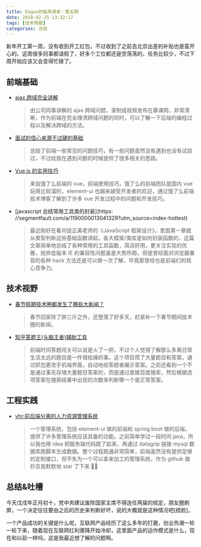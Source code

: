 ```yaml
---
title: Daguo的每周清单：第五期
date: 2018-02-25 13:32:17
tags: [技术周报]
categories: 总结
---
```


新年开工第一周，没有收到开工红包，不过收到了之前去北京出差的补贴也是蛮开心的。这周很多同事都请假了，好多个工位都还是空荡荡的，任务比较少，不过下周开始应该又会变得忙碌了。

## 前端基础

- [ajax 跨域完全讲解](https://zhuanlan.zhihu.com/p/33819883?utm_source=wechat_session&utm_medium=social)

  > 由公司同事讲解的 ajax 跨域问题，录制成视频发布在慕课网，非常清晰，作为前端在完全理清跨域问题的同时，可以了解一下后端的编程过程以及解决跨域的方法。

- [面试的信心来源于过硬的基础](https://segmentfault.com/a/1190000013331105?utm_source=index-hottest)

  > 总结了前端一些常见的问题技巧，有一些问题虽然没有遇到也没有试验过，不过给我在遇到问题的时候提供了很多相关的思路。

- [Vue.js 的实用技巧](https://zhuanlan.zhihu.com/p/25589193?utm_source=wechat_session&utm_medium=social)

  > 来自饿了么前端的 vue，前端使用技巧，饿了么的前端团队是国内 vue 玩得比较溜的，element-ui 也越来越受开发者的欢迎，通过饿了么前端技术博客了解到了许多 vue 开发过程中的问题和开发技巧。

- [javascript 总结常用工具类的封装](https: //segmentfault.com/a/1190000013041329?utm_source=index-hottest)
  > 最近刚好在看司徒正美老师的《JavaScript 框架设计》，里面第一章就从类型判断这些基础函数讲起，各大框架/类库是如何封装函数的，这篇文章简单地总结了各种常用的工具函数，简洁好用，更关注实现的优雅，抛弃低版本 IE 的兼容性问题虽是大势所趋，但是曾经面对浏览器兼容的各种 hack 方法还是可以做一次了解，毕竟那曾经也是前端们的核心竞争力。

## 技术视野

- [春节假期技术圈都发生了哪些大新闻？](https://mp.weixin.qq.com/s?__biz=MjM5MDE0Mjc4MA==&mid=2651001305&idx=1&sn=1593b0a727a2f62de331165096274ff7&chksm=bdbee98a8ac9609c932ccce1f760514bfc7903a0f6538c2e9834a7ea2f67d92f36409ebfe204&mpshare=1&scene=1&srcid=0222RzGyi3QC71hswU6vmSMd#rd)

  > 春节回家除了胖三斤之外，还堕落了好多天，赶紧补一下春节期间技术圈的新闻。

- [知乎答题王(头脑王者)辅助工具](https://github.com/sundy-li/wechat_brain)
  > 前端时间答题闯关可以说是火了一把，不过个人觉得了解那么多离日常生活太远的题目是一件很枯燥的事。这个项目爬了大量题目和答案，通过抓包更改手机端界面，自动地给答题者展示答案。之前还看到一个不是通过事先存储大量题目答案的，而是通过直接百度搜索，然后根据选项答案在搜索结果中出现的次数来判断哪一个是正常答案。

## 工程实践

- [vhr:前后端分离的人力资源管理系统](https://github.com/lenve/vhr)
  > 一个管理系统，包括 element-ui 做的前端和 spring boot 做的后端，提供了许多管理系统应该具备的功能。之前简单学过一段时间 java，所以我也用 idea 把服务端代码跑了起来，再通过 datagrip 链接 mysql 数据库跑脚本生成数据。整个过程跑通非常简单，前端虽然没有提供足够的定制接口，但不失为一个可以拿来加工的管理系统，作为 github 摘抄员我默默地 star 了下来 

## 总结&吐槽

今天戊戌年正月初十，党中央建议废除国家主席不得连任两届的规定，朋友圈刷屏，一个决定往往要由之后的历史来判断好坏，说的大概就是这种情况吧[捂脸]。

一个产品成功的关键是什么呢，互联网产品经历了这么多年的打磨，创业热潮一轮一轮下来，随着现在互联网红利骤降开始冷却，这里面产品的运作模式是什么，现在和以前一样吗，这是我最近想了解的问题啊。
